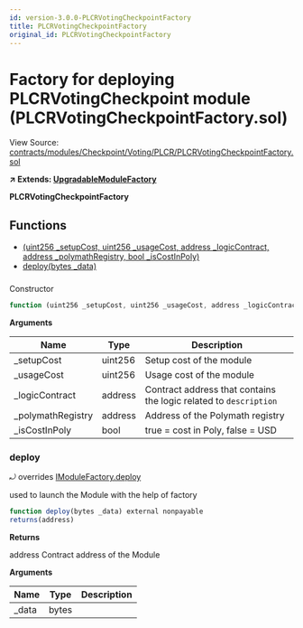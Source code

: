 ```yaml
---
id: version-3.0.0-PLCRVotingCheckpointFactory
title: PLCRVotingCheckpointFactory
original_id: PLCRVotingCheckpointFactory
---
```


# Factory for deploying PLCRVotingCheckpoint module (PLCRVotingCheckpointFactory.sol)

View Source: [contracts/modules/Checkpoint/Voting/PLCR/PLCRVotingCheckpointFactory.sol](../../contracts/modules/Checkpoint/Voting/PLCR/PLCRVotingCheckpointFactory.sol)

**↗ Extends: [UpgradableModuleFactory](UpgradableModuleFactory.md)**

**PLCRVotingCheckpointFactory**

## Functions

- [(uint256 _setupCost, uint256 _usageCost, address _logicContract, address _polymathRegistry, bool _isCostInPoly)](#)
- [deploy(bytes _data)](#deploy)

### 

Constructor

```js
function (uint256 _setupCost, uint256 _usageCost, address _logicContract, address _polymathRegistry, bool _isCostInPoly) public nonpayable UpgradableModuleFactory 
```

**Arguments**

| Name        | Type           | Description  |
| ------------- |------------- | -----|
| _setupCost | uint256 | Setup cost of the module | 
| _usageCost | uint256 | Usage cost of the module | 
| _logicContract | address | Contract address that contains the logic related to `description` | 
| _polymathRegistry | address | Address of the Polymath registry | 
| _isCostInPoly | bool | true = cost in Poly, false = USD | 

### deploy

⤾ overrides [IModuleFactory.deploy](IModuleFactory.md#deploy)

used to launch the Module with the help of factory

```js
function deploy(bytes _data) external nonpayable
returns(address)
```

**Returns**

address Contract address of the Module

**Arguments**

| Name        | Type           | Description  |
| ------------- |------------- | -----|
| _data | bytes |  | 

